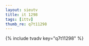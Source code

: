 ```yaml
--- 
layout: sieutv
title: it 1298
tags: [ittv]
thumb_re: q7t11298
---
```

{% include tvadv key="q7t11298" %} 

